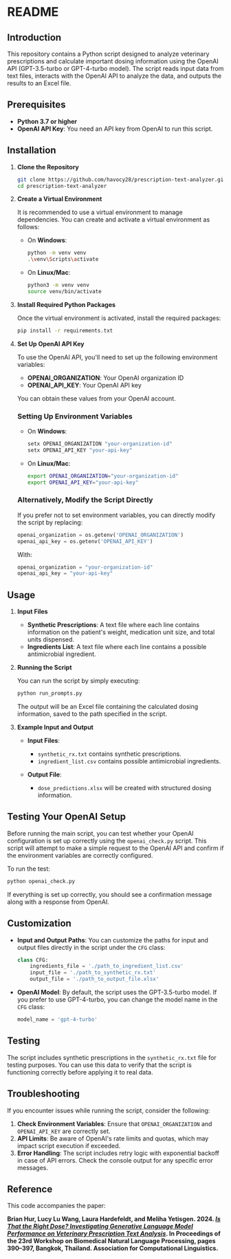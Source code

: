 # README

## Introduction

This repository contains a Python script designed to analyze veterinary prescriptions and calculate important dosing information using the OpenAI API (GPT-3.5-turbo or GPT-4-turbo model). The script reads input data from text files, interacts with the OpenAI API to analyze the data, and outputs the results to an Excel file.

## Prerequisites

- **Python 3.7 or higher**
- **OpenAI API Key**: You need an API key from OpenAI to run this script.

## Installation

1. **Clone the Repository**

   ```bash
   git clone https://github.com/havocy28/prescription-text-analyzer.git
   cd prescription-text-analyzer
   ```

2. **Create a Virtual Environment**

   It is recommended to use a virtual environment to manage dependencies. You can create and activate a virtual environment as follows:

   - On **Windows**:

     ```bash
     python -m venv venv
     .\venv\Scripts\activate
     ```

   - On **Linux/Mac**:

     ```bash
     python3 -m venv venv
     source venv/bin/activate
     ```

3. **Install Required Python Packages**

   Once the virtual environment is activated, install the required packages:

   ```bash
   pip install -r requirements.txt
   ```

4. **Set Up OpenAI API Key**

   To use the OpenAI API, you'll need to set up the following environment variables:

   - **OPENAI_ORGANIZATION**: Your OpenAI organization ID
   - **OPENAI_API_KEY**: Your OpenAI API key

   You can obtain these values from your OpenAI account.

   ### Setting Up Environment Variables

   - On **Windows**:

     ```bash
     setx OPENAI_ORGANIZATION "your-organization-id"
     setx OPENAI_API_KEY "your-api-key"
     ```

   - On **Linux/Mac**:

     ```bash
     export OPENAI_ORGANIZATION="your-organization-id"
     export OPENAI_API_KEY="your-api-key"
     ```

   ### Alternatively, Modify the Script Directly

   If you prefer not to set environment variables, you can directly modify the script by replacing:

   ```python
   openai_organization = os.getenv('OPENAI_ORGANIZATION')
   openai_api_key = os.getenv('OPENAI_API_KEY')
   ```

   With:

   ```python
   openai_organization = "your-organization-id"
   openai_api_key = "your-api-key"
   ```

## Usage

1. **Input Files**

   - **Synthetic Prescriptions**: A text file where each line contains information on the patient's weight, medication unit size, and total units dispensed.
   - **Ingredients List**: A text file where each line contains a possible antimicrobial ingredient.

2. **Running the Script**

   You can run the script by simply executing:

   ```bash
   python run_prompts.py
   ```

   The output will be an Excel file containing the calculated dosing information, saved to the path specified in the script.

3. **Example Input and Output**

   - **Input Files**:
     - `synthetic_rx.txt` contains synthetic prescriptions.
     - `ingredient_list.csv` contains possible antimicrobial ingredients.

   - **Output File**:
     - `dose_predictions.xlsx` will be created with structured dosing information.

## Testing Your OpenAI Setup

Before running the main script, you can test whether your OpenAI configuration is set up correctly using the `openai_check.py` script. This script will attempt to make a simple request to the OpenAI API and confirm if the environment variables are correctly configured.

To run the test:

```bash
python openai_check.py
```

If everything is set up correctly, you should see a confirmation message along with a response from OpenAI.

## Customization

- **Input and Output Paths**: You can customize the paths for input and output files directly in the script under the `CFG` class:

  ```python
  class CFG:
      ingredients_file = './path_to_ingredient_list.csv'
      input_file = './path_to_synthetic_rx.txt'
      output_file = './path_to_output_file.xlsx'
  ```

- **OpenAI Model**: By default, the script uses the GPT-3.5-turbo model. If you prefer to use GPT-4-turbo, you can change the model name in the `CFG` class:

  ```python
  model_name = 'gpt-4-turbo'
  ```

## Testing

The script includes synthetic prescriptions in the `synthetic_rx.txt` file for testing purposes. You can use this data to verify that the script is functioning correctly before applying it to real data.

## Troubleshooting

If you encounter issues while running the script, consider the following:

1. **Check Environment Variables**: Ensure that `OPENAI_ORGANIZATION` and `OPENAI_API_KEY` are correctly set.
2. **API Limits**: Be aware of OpenAI's rate limits and quotas, which may impact script execution if exceeded.
3. **Error Handling**: The script includes retry logic with exponential backoff in case of API errors. Check the console output for any specific error messages.

## Reference

This code accompanies the paper:

**Brian Hur, Lucy Lu Wang, Laura Hardefeldt, and Meliha Yetisgen. 2024. [*Is That the Right Dose? Investigating Generative Language Model Performance on Veterinary Prescription Text Analysis*](https://aclanthology.org/2024.bionlp-1.30/). In Proceedings of the 23rd Workshop on Biomedical Natural Language Processing, pages 390–397, Bangkok, Thailand. Association for Computational Linguistics.**

